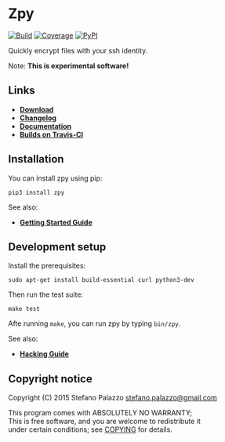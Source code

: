 # Zpy

[![Build](https://img.shields.io/travis/sfstpala/zpy.svg?style=flat-square)](https://travis-ci.org/sfstpala/zpy)
[![Coverage](https://img.shields.io/coveralls/sfstpala/zpy.svg?style=flat-square)](https://coveralls.io/r/sfstpala/zpy)
[![PyPI](https://img.shields.io/pypi/v/zpy.svg?style=flat-square)](https://pypi.python.org/pypi/zpy)

Quickly encrypt files with your ssh identity.

Note: **This is experimental software!**

## Links

 - [**Download**](https://pypi.python.org/pypi/zpy)
 - [**Changelog**](CHANGELOG.md)
 - [**Documentation**](doc/)
 - [**Builds on Travis-CI**](https://travis-ci.org/sfstpala/zpy)

## Installation

You can install zpy using pip:

    pip3 install zpy

See also:

 - [**Getting Started Guide**](doc/getting_started.md)

## Development setup

Install the prerequisites:

    sudo apt-get install build-essential curl python3-dev

Then run the test suite:

    make test

Afte running `make`, you can run zpy by typing `bin/zpy`.

See also:

 - [**Hacking Guide**](doc/hacking.md)

## Copyright notice

Copyright (C) 2015  Stefano Palazzo <stefano.palazzo@gmail.com>

This program comes with ABSOLUTELY NO WARRANTY;  
This is free software, and you are welcome to redistribute it  
under certain conditions; see [COPYING](COPYING) for details.
